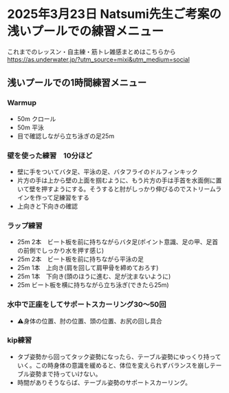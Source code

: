 # 2025年3月23日 Natsumi先生ご考案の浅いプールでの練習メニュー
これまでのレッスン・自主練・筋トレ雑感まとめはこちらから  
https://as.underwater.jp/?utm_source=mixi&utm_medium=social  
## 浅いプールでの1時間練習メニュー
### Warmup
- 50m クロール
- 50m 平泳
- 目で確認しながら立ち泳ぎの足25m
### 壁を使った練習　10分ほど
- 壁に手をついてバタ足、平泳の足、バタフライのドルフィンキック
- 片方の手は上から壁の上面を掴むように、もう片方の手は手首を水面側に置いて壁を押すようにする。そうすると肘がしっかり伸びるのでストリームラインを作って足練習をする
- 上向きと下向きの確認
### ラップ練習
- 25m 2本　ビート板を前に持ちながらバタ足(ポイント意識、足の甲、足首の前側でしっかり水を押す感じ)
- 25m 2本　ビート板を前に持ちながら平泳の足
- 25m 1本　上向き(肩を回して肩甲骨を締めておろす)
- 25m 1本　下向き(頭のほうに進む、足が沈まないように)
- 25m ビート板を横に持ちながら立ち泳ぎ(できたら25m)
### 水中で正座をしてサポートスカーリング30〜50回
- ⚠️身体の位置、肘の位置、頭の位置、お尻の回し具合
### kip練習
- タブ姿勢から回ってタック姿勢になったら、テーブル姿勢にゆっくり持っていく。この時身体の意識を緩めると、体位を変えられずバランスを崩しテーブル姿勢まで持っていけない。
- 時間がありそうならば、テーブル姿勢のサポートスカーリング。